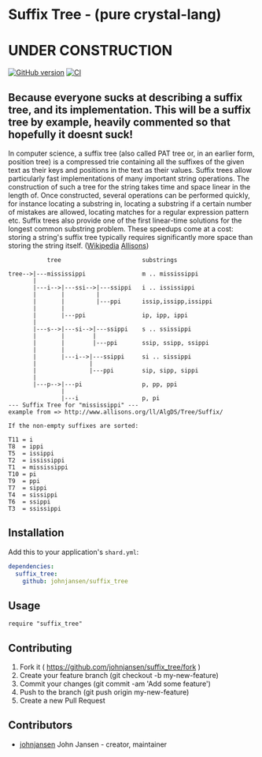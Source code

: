 # Suffix Tree - (pure crystal-lang)
# UNDER CONSTRUCTION

[![GitHub version](https://badge.fury.io/gh/johnjansen%2Fsuffix_tree.svg)](http://badge.fury.io/gh/johnjansen%2Fsuffix_tree)
[![CI](https://travis-ci.org/johnjansen/suffix_tree.svg?branch=master)](https://travis-ci.org/johnjansen/suffix_tree)

## Because everyone sucks at describing a suffix tree, and its implementation. This will be a suffix tree by example, heavily commented so that hopefully it doesnt suck!

In computer science, a suffix tree (also called PAT tree or, in an earlier form, position tree) is a compressed trie containing all the suffixes of the given text as their keys and positions in the text as their values. Suffix trees allow particularly fast implementations of many important string operations. The construction of such a tree for the string takes time and space linear in the length of. Once constructed, several operations can be performed quickly, for instance locating a substring in, locating a substring if a certain number of mistakes are allowed, locating matches for a regular expression pattern etc. Suffix trees also provide one of the first linear-time solutions for the longest common substring problem. These speedups come at a cost: storing a string's suffix tree typically requires significantly more space than storing the string itself. ([Wikipedia](https://en.wikipedia.org/wiki/Suffix_tree) [Allisons](http://www.allisons.org/ll/AlgDS/Tree/Suffix/))

```
           tree                       substrings

tree-->|---mississippi                m .. mississippi
       |
       |---i-->|---ssi-->|---ssippi   i .. ississippi
       |       |         |
       |       |         |---ppi      issip,issipp,issippi
       |       |
       |       |---ppi                ip, ipp, ippi
       |
       |---s-->|---si-->|---ssippi    s .. ssissippi
       |       |        |
       |       |        |---ppi       ssip, ssipp, ssippi
       |       |
       |       |---i-->|---ssippi     si .. sissippi
       |               |
       |               |---ppi        sip, sipp, sippi
       |
       |---p-->|---pi                 p, pp, ppi
               |
               |---i                  p, pi
--- Suffix Tree for "mississippi" ---
example from => http://www.allisons.org/ll/AlgDS/Tree/Suffix/
```

```
If the non-empty suffixes are sorted:

T11 = i
T8  = ippi
T5  = issippi
T2  = ississippi
T1  = mississippi
T10 = pi
T9  = ppi
T7  = sippi
T4  = sissippi
T6  = ssippi
T3  = ssissippi
```

## Installation

Add this to your application's `shard.yml`:

```yaml
dependencies:
  suffix_tree:
    github: johnjansen/suffix_tree
```

## Usage

```crystal
require "suffix_tree"
```

## Contributing

1. Fork it ( https://github.com/johnjansen/suffix_tree/fork )
2. Create your feature branch (git checkout -b my-new-feature)
3. Commit your changes (git commit -am 'Add some feature')
4. Push to the branch (git push origin my-new-feature)
5. Create a new Pull Request

## Contributors

- [johnjansen](https://github.com/johnjansen) John Jansen - creator, maintainer
